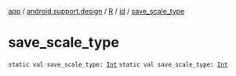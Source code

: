 [app](../../../index.md) / [android.support.design](../../index.md) / [R](../index.md) / [id](index.md) / [save_scale_type](.)

# save_scale_type

`static val save_scale_type: `[`Int`](https://kotlinlang.org/api/latest/jvm/stdlib/kotlin/-int/index.html)
`static val save_scale_type: `[`Int`](https://kotlinlang.org/api/latest/jvm/stdlib/kotlin/-int/index.html)
